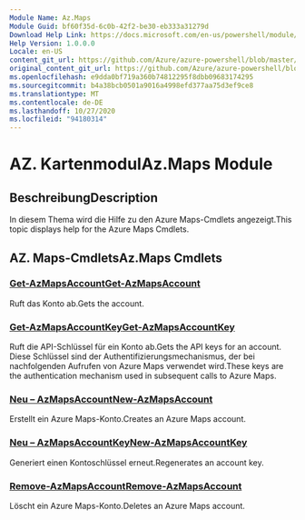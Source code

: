 ```yaml
---
Module Name: Az.Maps
Module Guid: bf60f35d-6c0b-42f2-be30-eb333a31279d
Download Help Link: https://docs.microsoft.com/en-us/powershell/module/az.maps
Help Version: 1.0.0.0
Locale: en-US
content_git_url: https://github.com/Azure/azure-powershell/blob/master/src/Maps/Maps/help/Az.Maps.md
original_content_git_url: https://github.com/Azure/azure-powershell/blob/master/src/Maps/Maps/help/Az.Maps.md
ms.openlocfilehash: e9dda0bf719a360b74812295f8dbb09683174295
ms.sourcegitcommit: b4a38bcb0501a9016a4998efd377aa75d3ef9ce8
ms.translationtype: MT
ms.contentlocale: de-DE
ms.lasthandoff: 10/27/2020
ms.locfileid: "94180314"
---
```

# <span data-ttu-id="60be8-101">AZ. Kartenmodul</span><span class="sxs-lookup"><span data-stu-id="60be8-101">Az.Maps Module</span></span>
## <span data-ttu-id="60be8-102">Beschreibung</span><span class="sxs-lookup"><span data-stu-id="60be8-102">Description</span></span>
<span data-ttu-id="60be8-103">In diesem Thema wird die Hilfe zu den Azure Maps-Cmdlets angezeigt.</span><span class="sxs-lookup"><span data-stu-id="60be8-103">This topic displays help for the Azure Maps Cmdlets.</span></span>

## <span data-ttu-id="60be8-104">AZ. Maps-Cmdlets</span><span class="sxs-lookup"><span data-stu-id="60be8-104">Az.Maps Cmdlets</span></span>
### [<span data-ttu-id="60be8-105">Get-AzMapsAccount</span><span class="sxs-lookup"><span data-stu-id="60be8-105">Get-AzMapsAccount</span></span>](Get-AzMapsAccount.md)
<span data-ttu-id="60be8-106">Ruft das Konto ab.</span><span class="sxs-lookup"><span data-stu-id="60be8-106">Gets the account.</span></span>

### [<span data-ttu-id="60be8-107">Get-AzMapsAccountKey</span><span class="sxs-lookup"><span data-stu-id="60be8-107">Get-AzMapsAccountKey</span></span>](Get-AzMapsAccountKey.md)
<span data-ttu-id="60be8-108">Ruft die API-Schlüssel für ein Konto ab.</span><span class="sxs-lookup"><span data-stu-id="60be8-108">Gets the API keys for an account.</span></span>
<span data-ttu-id="60be8-109">Diese Schlüssel sind der Authentifizierungsmechanismus, der bei nachfolgenden Aufrufen von Azure Maps verwendet wird.</span><span class="sxs-lookup"><span data-stu-id="60be8-109">These keys are the authentication mechanism used in subsequent calls to Azure Maps.</span></span>

### [<span data-ttu-id="60be8-110">Neu – AzMapsAccount</span><span class="sxs-lookup"><span data-stu-id="60be8-110">New-AzMapsAccount</span></span>](New-AzMapsAccount.md)
<span data-ttu-id="60be8-111">Erstellt ein Azure Maps-Konto.</span><span class="sxs-lookup"><span data-stu-id="60be8-111">Creates an Azure Maps account.</span></span>

### [<span data-ttu-id="60be8-112">Neu – AzMapsAccountKey</span><span class="sxs-lookup"><span data-stu-id="60be8-112">New-AzMapsAccountKey</span></span>](New-AzMapsAccountKey.md)
<span data-ttu-id="60be8-113">Generiert einen Kontoschlüssel erneut.</span><span class="sxs-lookup"><span data-stu-id="60be8-113">Regenerates an account key.</span></span>

### [<span data-ttu-id="60be8-114">Remove-AzMapsAccount</span><span class="sxs-lookup"><span data-stu-id="60be8-114">Remove-AzMapsAccount</span></span>](Remove-AzMapsAccount.md)
<span data-ttu-id="60be8-115">Löscht ein Azure Maps-Konto.</span><span class="sxs-lookup"><span data-stu-id="60be8-115">Deletes an Azure Maps account.</span></span>

